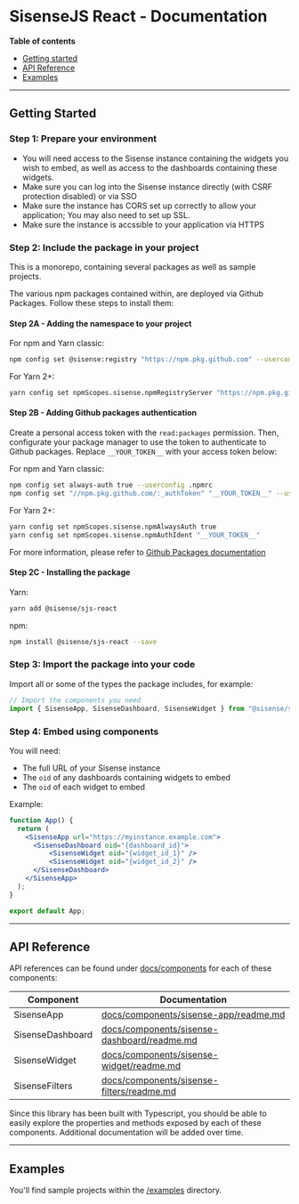# SisenseJS React - Documentation

**Table of contents**

 - [Getting started](#getting-started)
 - [API Reference](#api-reference)
 - [Examples](#examples)

----

## Getting Started

### Step 1: Prepare your environment

 - You will need access to the Sisense instance containing the widgets you wish to embed, as well as access to the dashboards containing these widgets.
 - Make sure you can log into the Sisense instance directly (with CSRF protection disabled) or via SSO
 - Make sure the instance has CORS set up correctly to allow your application; You may also need to set up SSL.
 - Make sure the instance is accssible to your application via HTTPS

### Step 2: Include the package in your project

This is a monorepo, containing several packages as well as sample projects.

The various npm packages contained within, are deployed via Github Packages. Follow these steps to install them:

#### Step 2A - Adding the namespace to your project

For npm and Yarn classic:

```sh
npm config set @sisense:registry "https://npm.pkg.github.com" --userconfig .npmrc
```

For Yarn 2+:

```sh
yarn config set npmScopes.sisense.npmRegistryServer "https://npm.pkg.github.com"
```

#### Step 2B - Adding Github packages authentication

Create a personal access token with the `read:packages` permission. Then, configurate your package manager to use the token to authenticate to Github packages. Replace `__YOUR_TOKEN__` with your access token below:

For npm and Yarn classic:

```sh
npm config set always-auth true --userconfig .npmrc
npm config set "//npm.pkg.github.com/:_authToken" "__YOUR_TOKEN__" --userconfig .npmrc
```

For Yarn 2+:

```sh
yarn config set npmScopes.sisense.npmAlwaysAuth true
yarn config set npmScopes.sisense.npmAuthIdent "__YOUR_TOKEN__"
```

For more information, please refer to [Github Packages documentation](https://docs.github.com/en/packages/working-with-a-github-packages-registry/working-with-the-npm-registry#authenticating-to-github-packages)


#### Step 2C - Installing the package

Yarn:

```sh
yarn add @sisense/sjs-react
```

npm:

```sh
npm install @sisense/sjs-react --save
```

### Step 3: Import the package into your code

Import all or some of the types the package includes, for example:

```ts
// Import the components you need
import { SisenseApp, SisenseDashboard, SisenseWidget } from "@sisense/sjs-react";
```

### Step 4: Embed using components

You will need:

 - The full URL of your Sisense instance
 - The `oid` of any dashboards containing widgets to embed
 - The `oid` of each widget to embed

Example:

```jsx
function App() {
  return (
    <SisenseApp url="https://myinstance.example.com">
      <SisenseDashboard oid="{dashboard_id}">
          <SisenseWidget oid="{widget_id_1}" />
          <SisenseWidget oid="{widget_id_2}" />
      </SisenseDashboard>
    </SisenseApp>
  );
}

export default App;
```

----

## API Reference

API references can be found under [docs/components](docs/components) for each of these components:

| Component        | Documentation                                                                        |
|------------------|--------------------------------------------------------------------------------------|
| SisenseApp       | [docs/components/sisense-app/readme.md](docs/components/sisense-app/readme.md)       |
| SisenseDashboard | [docs/components/sisense-dashboard/readme.md](docs/components/sisense-dashboard/readme.md) |
| SisenseWidget    | [docs/components/sisense-widget/readme.md](docs/components/sisense-widget/readme.md) |
| SisenseFilters   | [docs/components/sisense-filters/readme.md](docs/components/sisense-filters/readme.md) |

Since this library has been built with Typescript, you should be able to easily explore the properties and methods exposed by each of these components. Additional documentation will be added over time.

----

## Examples

You'll find sample projects within the [/examples](/examples/) directory.
